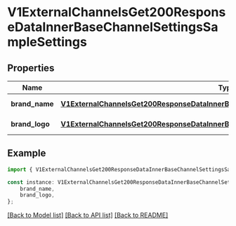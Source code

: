 # V1ExternalChannelsGet200ResponseDataInnerBaseChannelSettingsSampleSettings


## Properties

Name | Type | Description | Notes
------------ | ------------- | ------------- | -------------
**brand_name** | [**V1ExternalChannelsGet200ResponseDataInnerBaseChannelSettingsSampleSettingsBrandName**](V1ExternalChannelsGet200ResponseDataInnerBaseChannelSettingsSampleSettingsBrandName.md) |  | [default to undefined]
**brand_logo** | [**V1ExternalChannelsGet200ResponseDataInnerBaseChannelSettingsSampleSettingsBrandName**](V1ExternalChannelsGet200ResponseDataInnerBaseChannelSettingsSampleSettingsBrandName.md) |  | [default to undefined]

## Example

```typescript
import { V1ExternalChannelsGet200ResponseDataInnerBaseChannelSettingsSampleSettings } from './api';

const instance: V1ExternalChannelsGet200ResponseDataInnerBaseChannelSettingsSampleSettings = {
    brand_name,
    brand_logo,
};
```

[[Back to Model list]](../README.md#documentation-for-models) [[Back to API list]](../README.md#documentation-for-api-endpoints) [[Back to README]](../README.md)
